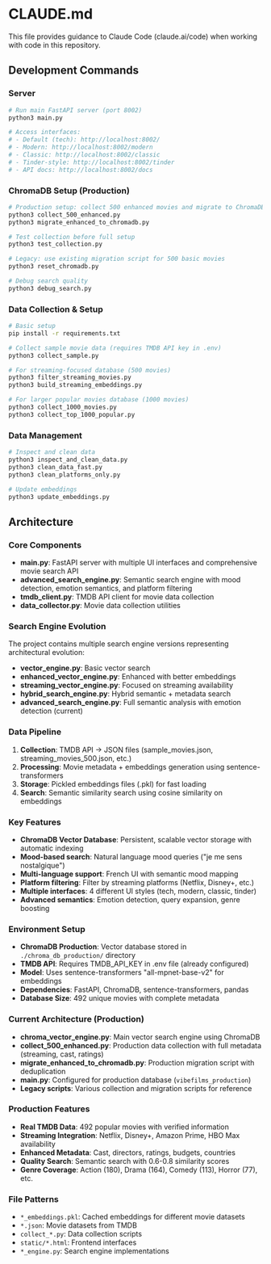 # CLAUDE.md

This file provides guidance to Claude Code (claude.ai/code) when working with code in this repository.

## Development Commands

### Server
```bash
# Run main FastAPI server (port 8002)
python3 main.py

# Access interfaces:
# - Default (tech): http://localhost:8002/
# - Modern: http://localhost:8002/modern  
# - Classic: http://localhost:8002/classic
# - Tinder-style: http://localhost:8002/tinder
# - API docs: http://localhost:8002/docs
```

### ChromaDB Setup (Production)
```bash
# Production setup: collect 500 enhanced movies and migrate to ChromaDB
python3 collect_500_enhanced.py
python3 migrate_enhanced_to_chromadb.py

# Test collection before full setup
python3 test_collection.py

# Legacy: use existing migration script for 500 basic movies
python3 reset_chromadb.py

# Debug search quality
python3 debug_search.py
```

### Data Collection & Setup
```bash
# Basic setup
pip install -r requirements.txt

# Collect sample movie data (requires TMDB API key in .env)
python3 collect_sample.py

# For streaming-focused database (500 movies)
python3 filter_streaming_movies.py
python3 build_streaming_embeddings.py

# For larger popular movies database (1000 movies)
python3 collect_1000_movies.py
python3 collect_top_1000_popular.py
```

### Data Management
```bash
# Inspect and clean data
python3 inspect_and_clean_data.py
python3 clean_data_fast.py
python3 clean_platforms_only.py

# Update embeddings
python3 update_embeddings.py
```

## Architecture

### Core Components

- **main.py**: FastAPI server with multiple UI interfaces and comprehensive movie search API
- **advanced_search_engine.py**: Semantic search engine with mood detection, emotion semantics, and platform filtering
- **tmdb_client.py**: TMDB API client for movie data collection
- **data_collector.py**: Movie data collection utilities

### Search Engine Evolution
The project contains multiple search engine versions representing architectural evolution:
- **vector_engine.py**: Basic vector search
- **enhanced_vector_engine.py**: Enhanced with better embeddings 
- **streaming_vector_engine.py**: Focused on streaming availability
- **hybrid_search_engine.py**: Hybrid semantic + metadata search
- **advanced_search_engine.py**: Full semantic analysis with emotion detection (current)

### Data Pipeline
1. **Collection**: TMDB API → JSON files (sample_movies.json, streaming_movies_500.json, etc.)
2. **Processing**: Movie metadata + embeddings generation using sentence-transformers
3. **Storage**: Pickled embeddings files (.pkl) for fast loading
4. **Search**: Semantic similarity search using cosine similarity on embeddings

### Key Features
- **ChromaDB Vector Database**: Persistent, scalable vector storage with automatic indexing
- **Mood-based search**: Natural language mood queries ("je me sens nostalgique") 
- **Multi-language support**: French UI with semantic mood mapping
- **Platform filtering**: Filter by streaming platforms (Netflix, Disney+, etc.)
- **Multiple interfaces**: 4 different UI styles (tech, modern, classic, tinder)
- **Advanced semantics**: Emotion detection, query expansion, genre boosting

### Environment Setup
- **ChromaDB Production**: Vector database stored in `./chroma_db_production/` directory
- **TMDB API**: Requires TMDB_API_KEY in .env file (already configured)
- **Model**: Uses sentence-transformers "all-mpnet-base-v2" for embeddings
- **Dependencies**: FastAPI, ChromaDB, sentence-transformers, pandas
- **Database Size**: 492 unique movies with complete metadata

### Current Architecture (Production)
- **chroma_vector_engine.py**: Main vector search engine using ChromaDB
- **collect_500_enhanced.py**: Production data collection with full metadata (streaming, cast, ratings)
- **migrate_enhanced_to_chromadb.py**: Production migration script with deduplication
- **main.py**: Configured for production database (`vibefilms_production`)
- **Legacy scripts**: Various collection and migration scripts for reference

### Production Features
- **Real TMDB Data**: 492 popular movies with verified information
- **Streaming Integration**: Netflix, Disney+, Amazon Prime, HBO Max availability
- **Enhanced Metadata**: Cast, directors, ratings, budgets, countries
- **Quality Search**: Semantic search with 0.6-0.8 similarity scores
- **Genre Coverage**: Action (180), Drama (164), Comedy (113), Horror (77), etc.

### File Patterns
- `*_embeddings.pkl`: Cached embeddings for different movie datasets
- `*.json`: Movie datasets from TMDB
- `collect_*.py`: Data collection scripts
- `static/*.html`: Frontend interfaces
- `*_engine.py`: Search engine implementations